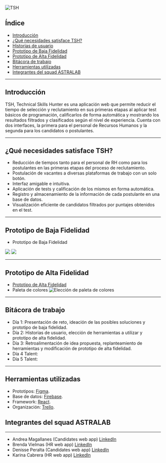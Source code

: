 ![TSH](https://i.ibb.co/7YjysWD/tsh-Iconshort.png)

## Índice
- [Introducción](#introducción)
- [¿Qué necesidades satisface TSH?](#¿qué-necesidades-satisface-tsh?)
- [Historias de usuario](#historias-de-usuario)
- [Prototipo de Baja Fidelidad](#prototipo-de-baja-fidelidad)
- [Prototipo de Alta Fidelidad](#prototipo-de-alta-fidelidad)
- [Bitácora de trabajo](#bitácora-de-trabajo)
- [Herramientas utilizadas](#herramientas-utilizadas)
- [Integrantes del squad ASTRALAB](#Integrantes-del-squad-astralab)
---

## Introducción
TSH, Technical Skills Hunter es una aplicación web que permite reducir el tiempo de selección y reclutamiento en sus primeras etapas al aplicar test básicos de programación, calificarlos de forma automática y mostrando los resultados filtrados y clasificados según el nivel de experiencia. Cuenta con dos interfaces, la primera para el personal de Recursos Humanos y la segunda para los candidatos o postulantes.

---

## ¿Qué necesidades satisface TSH?
- Reducción de tiempos tanto para el personal de RH como para los postulantes en las primeras etapas del proceso de reclutamiento.
- Postulación de vacantes a diversas plataformas de trabajo con un solo botón.
- Interfaz amigable e intuitiva.
- Aplicación de tests y calificación de los mismos en forma automática.
- Registro y almacenamiento de la información de cada postulante en una base de datos.
- Visualización eficiente de candidatos filtrados por puntajes obtenidos en el test.

---

## Prototipo de Baja Fidelidad

- Prototipo de Baja Fidelidad

![](https://i.ibb.co/Qkx5YMh/IMG-20191204-WA0028.jpg)
![](https://i.ibb.co/q5zQgbf/IMG-20191204-WA0029.jpg)

---

## Prototipo de Alta Fidelidad
- [Prototipo de Alta Fidelidad](https://www.figma.com/file/3TLJwYnGO2ROt5VCObjGUz/Talentlab?node-id=0%3A1)
- Paleta de colores
![Elección de paleta de colores](https://i.ibb.co/f95bMk3/Screen-Shot-2019-12-05-at-8-26-24.png)


---

## Bitácora de trabajo
- Día 1: Presentación de reto, ideación de las posibles soluciones y prototipo de baja fidelidad.
- Día 2: Historias de usuario, elección de herramientas a utilizar y prototipo de alta fidelidad.
- Día 3: Retroalimentación de idea propuesta, replanteamiento de herramientas y modificación de prototipo de alta fidelidad.
- Día 4 Talent:
- Día 5 Talent:

---

## Herramientas utilizadas
- Prototipos: [Figma](https://www.figma.com/).
- Base de datos: [Firebase](https://console.firebase.google.com/project/astralab-003/authentication/users).
- Framework: [React](https://es.reactjs.org).
- Organización: [Trello](https://trello.com/b/wGM6lGbq/talent-fest).


## Integrantes del squad ASTRALAB
---
* Andrea Magallanes (Candidates web app) [LinkedIn](https://www.linkedin.com/in/andreamagallanes/)
* Brenda Vielmas (HR web app) [LinkedIn](https://www.linkedin.com/in/brendavielmas/)
* Denisse Peralta (Candidates web app) [LinkedIn](https://www.linkedin.com/in/denisse-peralta-barrales/)
* Karina Cabrera (HR web app) [LinkedIn](https://www.linkedin.com/in/eng-karina-cabrera/)